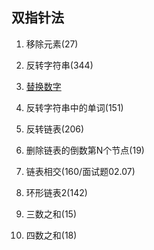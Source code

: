 ## 双指针法

1. 移除元素(27)
2. 反转字符串(344)
3. [替换数字](https://kamacoder.com/problempage.php?pid=1064)
4. 反转字符串中的单词(151)
5. 反转链表(206)
6. 删除链表的倒数第N个节点(19)

7. 链表相交(160/面试题02.07)
8. 环形链表2(142)
9. 三数之和(15)
10. 四数之和(18)